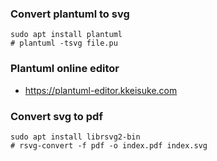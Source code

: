 ### Convert plantuml to svg

```
sudo apt install plantuml
# plantuml -tsvg file.pu
```

### Plantuml online editor

- https://plantuml-editor.kkeisuke.com

### Convert svg to pdf

```
sudo apt install librsvg2-bin
# rsvg-convert -f pdf -o index.pdf index.svg
```